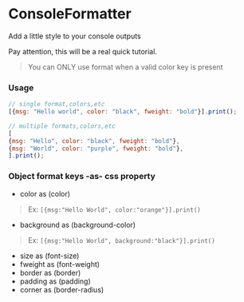 # ConsoleFormatter
Add a little style to your console outputs

Pay attention, this will be a real quick tutorial.

> You can ONLY use format when a valid color key is present

### Usage
```javascript
// single format,colors,etc
[{msg: "Hello world", color: "black", fweight: "bold"}].print();

// multiple formats,colors,etc
[
{msg: "Hello", color: "black", fweight: "bold"},
{msg: "World", color: "purple", fweight: "bold"},
].print();
```


### Object format keys -as- css property
- color as (color)
> Ex: ```[{msg:"Hello World", color:"orange"}].print()```
- background as (background-color)
> Ex: ```[{msg:"Hello World", background:"black"}].print()```
- size as (font-size)
- fweight as (font-weight)
- border as (border)
- padding as (padding)
- corner as (border-radius)
